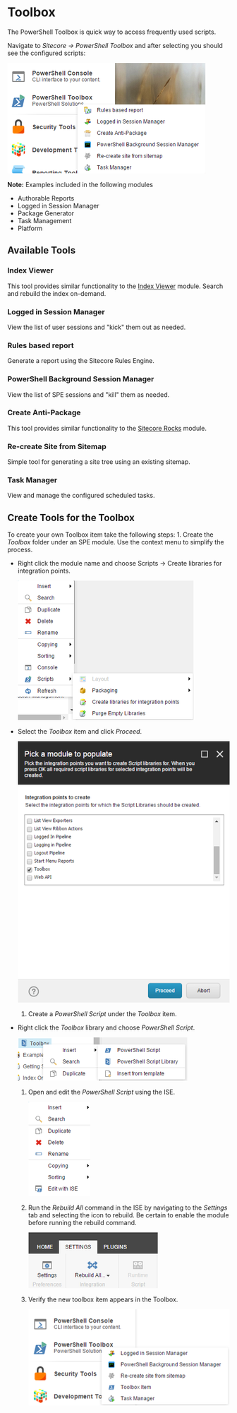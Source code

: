 # Toolbox

The PowerShell Toolbox is quick way to access frequently used scripts.

Navigate to _Sitecore -&gt; PowerShell Toolbox_ and after selecting you should see the configured scripts:

![Toolbox](../../.gitbook/assets/toolbox-list.png)

**Note:** Examples included in the following modules

* Authorable Reports
* Logged in Session Manager
* Package Generator
* Task Management
* Platform

## Available Tools

### Index Viewer

This tool provides similar functionality to the [Index Viewer](https://marketplace.sitecore.net/en/Modules/I/Index_Viewer.aspx) module. Search and rebuild the index on-demand.

### Logged in Session Manager

View the list of user sessions and "kick" them out as needed.

### Rules based report

Generate a report using the Sitecore Rules Engine.

### PowerShell Background Session Manager

View the list of SPE sessions and "kill" them as needed.

### Create Anti-Package

This tool provides similar functionality to the [Sitecore Rocks](https://github.com/SitecorePowerShell/Book/tree/9c7126d7a38df6ef372e8baef52f9a02baabd550/modules/integration-points/[https:/marketplace.sitecore.net/en/Modules/S/Sitecore/_Rocks.aspx]) module.

### Re-create Site from Sitemap

Simple tool for generating a site tree using an existing sitemap.

### Task Manager

View and manage the configured scheduled tasks.

## Create Tools for the Toolbox

To create your own Toolbox item take the following steps: 1. Create the _Toolbox_ folder under an SPE module. Use the context menu to simplify the process.

* Right click the module name and choose Scripts -&gt; Create libraries for integration points.

  ![Module Libraries](../../.gitbook/assets/module-createlibraries.png)

* Select the _Toolbox_ item and click _Proceed_.

  ![Module Toolbox Library](../../.gitbook/assets/module-createtoolboxlibrary.png)

  1. Create a _PowerShell Script_ under the _Toolbox_ item.

* Right click the _Toolbox_ library and choose _PowerShell Script_.

  ![Libary Script](../../.gitbook/assets/library-createscript.png)

  1. Open and edit the _PowerShell Script_ using the ISE.

     ![ISE Edit](../../.gitbook/assets/script-editise.png)

  2. Run the _Rebuild All_ command in the ISE by navigating to the _Settings_ tab and selecting the icon to rebuild. Be certain to enable the module before running the rebuild command.

     ![ISE Settings Tab](../../.gitbook/assets/ise-settingstab.png)

  3. Verify the new toolbox item appears in the Toolbox.

     ![Toolbox Item](../../.gitbook/assets/toolbox-newitem.png)

